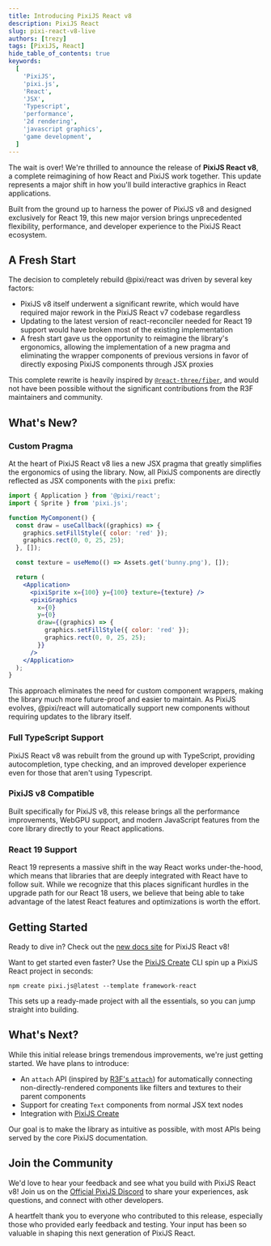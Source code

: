 ```yaml
---
title: Introducing PixiJS React v8
description: PixiJS React
slug: pixi-react-v8-live
authors: [trezy]
tags: [PixiJS, React]
hide_table_of_contents: true
keywords:
  [
    'PixiJS',
    'pixi.js',
    'React',
    'JSX',
    'Typescript',
    'performance',
    '2d rendering',
    'javascript graphics',
    'game development',
  ]
---
```


The wait is over! We're thrilled to announce the release of **PixiJS React v8**, a complete reimagining of how React and PixiJS work together. This update represents a major shift in how you'll build interactive graphics in React applications.

Built from the ground up to harness the power of PixiJS v8 and designed exclusively for React 19, this new major version brings unprecedented flexibility, performance, and developer experience to the PixiJS React ecosystem.

<!--truncate-->

## A Fresh Start

The decision to completely rebuild @pixi/react was driven by several key factors:

- PixiJS v8 itself underwent a significant rewrite, which would have required major rework in the PixiJS React v7 codebase regardless
- Updating to the latest version of react-reconciler needed for React 19 support would have broken most of the existing implementation
- A fresh start gave us the opportunity to reimagine the library's ergonomics, allowing the implementation of a new pragma and eliminating the wrapper components of previous versions in favor of directly exposing PixiJS components through JSX proxies

This complete rewrite is heavily inspired by [`@react-three/fiber`](https://github.com/pmndrs/react-three-fiber/tree/master), and would not have been possible without the significant contributions from the R3F maintainers and community.

## What's New?

### Custom Pragma

At the heart of PixiJS React v8 lies a new JSX pragma that greatly simplifies the ergonomics of using the library. Now, all PixiJS components are directly reflected as JSX components with the `pixi` prefix:

```jsx
import { Application } from '@pixi/react';
import { Sprite } from 'pixi.js';

function MyComponent() {
  const draw = useCallback((graphics) => {
    graphics.setFillStyle({ color: 'red' });
    graphics.rect(0, 0, 25, 25);
  }, []);

  const texture = useMemo(() => Assets.get('bunny.png'), []);

  return (
    <Application>
      <pixiSprite x={100} y={100} texture={texture} />
      <pixiGraphics
        x={0}
        y={0}
        draw={(graphics) => {
          graphics.setFillStyle({ color: 'red' });
          graphics.rect(0, 0, 25, 25);
        }}
      />
    </Application>
  );
}
```

This approach eliminates the need for custom component wrappers, making the library much more future-proof and easier to maintain. As PixiJS evolves, @pixi/react will automatically support new components without requiring updates to the library itself.

### Full TypeScript Support

PixiJS React v8 was rebuilt from the ground up with TypeScript, providing autocompletion, type checking, and an improved developer experience even for those that aren't using Typescript.

### PixiJS v8 Compatible

Built specifically for PixiJS v8, this release brings all the performance improvements, WebGPU support, and modern JavaScript features from the core library directly to your React applications.

### React 19 Support

React 19 represents a massive shift in the way React works under-the-hood, which means that libraries that are deeply integrated with React have to follow suit. While we recognize that this places significant hurdles in the upgrade path for our React 18 users, we believe that being able to take advantage of the latest React features and optimizations is worth the effort.

## Getting Started

Ready to dive in? Check out the [new docs site](https://react.pixijs.io/) for PixiJS React v8!

Want to get started even faster? Use the [PixiJS Create](https://pixijs.io/create-pixi) CLI spin up a PixiJS React project in seconds:

```shell
npm create pixi.js@latest --template framework-react
```

This sets up a ready-made project with all the essentials, so you can jump straight into building.

## What's Next?

While this initial release brings tremendous improvements, we're just getting started. We have plans to introduce:

- An `attach` API (inspired by [R3F's `attach`](https://r3f.docs.pmnd.rs/api/objects#attach)) for automatically connecting non-directly-rendered components like filters and textures to their parent components
- Support for creating `Text` components from normal JSX text nodes
- Integration with [PixiJS Create](https://pixijs.io/create-pixi/)

Our goal is to make the library as intuitive as possible, with most APIs being served by the core PixiJS documentation.

## Join the Community

We'd love to hear your feedback and see what you build with PixiJS React v8! Join us on the [Official PixiJS Discord](https://discord.gg/CPTjeb28nH) to share your experiences, ask questions, and connect with other developers.

A heartfelt thank you to everyone who contributed to this release, especially those who provided early feedback and testing. Your input has been so valuable in shaping this next generation of PixiJS React.
